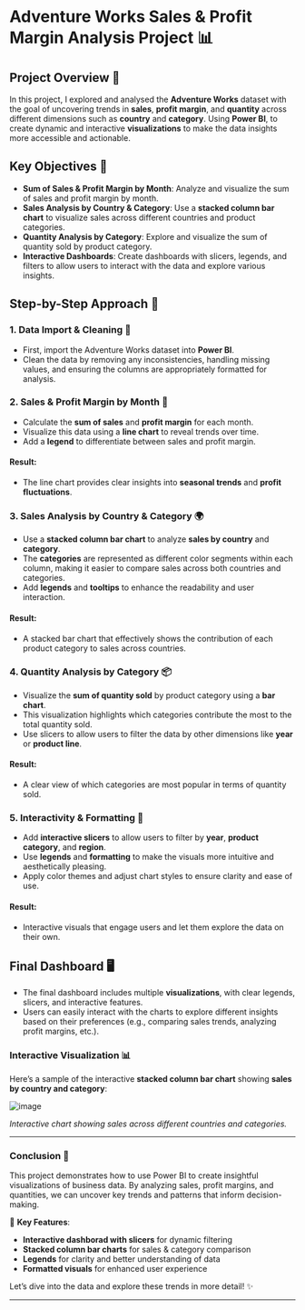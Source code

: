 # Adventure Works Sales & Profit Margin Analysis Project 📊

## Project Overview 🎯

In this project, I explored and analysed the **Adventure Works** dataset with the goal of uncovering trends in **sales**, **profit margin**, and **quantity** across different dimensions such as **country** and **category**. Using **Power BI**, to create dynamic and interactive **visualizations** to make the data insights more accessible and actionable.

## Key Objectives 🎯

- **Sum of Sales & Profit Margin by Month**: Analyze and visualize the sum of sales and profit margin by month.
- **Sales Analysis by Country & Category**: Use a **stacked column bar chart** to visualize sales across different countries and product categories.
- **Quantity Analysis by Category**: Explore and visualize the sum of quantity sold by product category.
- **Interactive Dashboards**: Create dashboards with slicers, legends, and filters to allow users to interact with the data and explore various insights.

## Step-by-Step Approach 📝

### 1. **Data Import & Cleaning** 🧹

- First, import the Adventure Works dataset into **Power BI**.
- Clean the data by removing any inconsistencies, handling missing values, and ensuring the columns are appropriately formatted for analysis.

### 2. **Sales & Profit Margin by Month** 📅

- Calculate the **sum of sales** and **profit margin** for each month.
- Visualize this data using a **line chart** to reveal trends over time.
- Add a **legend** to differentiate between sales and profit margin.

#### Result:

- The line chart provides clear insights into **seasonal trends** and **profit fluctuations**.

### 3. **Sales Analysis by Country & Category** 🌍

- Use a **stacked column bar chart** to analyze **sales by country** and **category**.
- The **categories** are represented as different color segments within each column, making it easier to compare sales across both countries and categories.
- Add **legends** and **tooltips** to enhance the readability and user interaction.

#### Result:

- A stacked bar chart that effectively shows the contribution of each product category to sales across countries.

### 4. **Quantity Analysis by Category** 📦

- Visualize the **sum of quantity sold** by product category using a **bar chart**.
- This visualization highlights which categories contribute the most to the total quantity sold.
- Use slicers to allow users to filter the data by other dimensions like **year** or **product line**.

#### Result:

- A clear view of which categories are most popular in terms of quantity sold.

### 5. **Interactivity & Formatting** 🎨

- Add **interactive slicers** to allow users to filter by **year**, **product category**, and **region**.
- Use **legends** and **formatting** to make the visuals more intuitive and aesthetically pleasing.
- Apply color themes and adjust chart styles to ensure clarity and ease of use.

#### Result:

- Interactive visuals that engage users and let them explore the data on their own.

## Final Dashboard 🖥️

- The final dashboard includes multiple **visualizations**, with clear legends, slicers, and interactive features.
- Users can easily interact with the charts to explore different insights based on their preferences (e.g., comparing sales trends, analyzing profit margins, etc.).

### Interactive Visualization 📊

Here’s a sample of the interactive **stacked column bar chart** showing **sales by country and category**:

![image](https://github.com/user-attachments/assets/f5ec7d45-5414-4d86-8cae-d3d1d1e31e05)

*Interactive chart showing sales across different countries and categories.*

---

### Conclusion 🔑

This project demonstrates how to use Power BI to create insightful visualizations of business data. By analyzing sales, profit margins, and quantities, we can uncover key trends and patterns that inform decision-making.

📌 **Key Features**:
- **Interactive dashborad with slicers** for dynamic filtering
- **Stacked column bar charts** for sales & category comparison
- **Legends** for clarity and better understanding of data
- **Formatted visuals** for enhanced user experience

Let’s dive into the data and explore these trends in more detail! ✨

---
